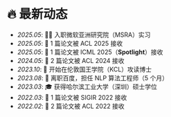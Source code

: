 # 🔥 最新动态

- *2025.05*: 🧑‍💻 入职微软亚洲研究院（MSRA）实习  
- *2025.05*: 🎉 1 篇论文被 ACL 2025 接收  
- *2025.05*: 🌟 1 篇论文被 ICML 2025（**Spotlight**）接收  
- *2024.05*: 🎉 2 篇论文被 ACL 2024 接收  
- *2023.10*: 🚀 开始在伦敦国王学院（KCL）攻读博士  
- *2023.08*: 👋 离职百度，担任 NLP 算法工程师（5 个月）  
- *2023.03*: 🎓 获得哈尔滨工业大学（深圳）硕士学位  
- *2022.03*: 🎉 1 篇论文被 SIGIR 2022 接收  
- *2022.02*: 🎉 2 篇论文被 ACL 2022 接收  

[//]: # ()
[//]: # (- *2023.04*: 🔥 We release [AudioGPT]&#40;https://github.com/AIGC-Audio/AudioGPT&#41; &#40;⭐️6k+&#41;)

[//]: # ()
[//]: # (- *2023.04*: 🎉 One paper &#40;[Make-an-Audio]&#40;https://text-to-audio.github.io/&#41;&#41; is accepted by ICML 2023)

[//]: # ()
[//]: # (- *2023.01*: DiffSinger was introduced in [a very popular video]&#40;https://www.bilibili.com/video/BV1uM411t7ZJ&#41; &#40;2000k+ views&#41; in Bilibili!)

[//]: # ()
[//]: # (- *2023.01*: Three papers are accepted by ICLR 2023!)

[//]: # ()
[//]: # (- *2023.01*: I join [Bytedance AI Lab, Speech & Audio Team]&#40;https://ailab.bytedance.com/&#41; <img src='./images/tiktok.png' style='width: 6em;'> as a research scientist in Singapore!)

[//]: # ()
[//]: # (- *2022.12*: 🎉 My [google scholar]&#40;https://scholar.google.com/citations?user=4FA6C0AAAAAJ&#41; citations have exceeded 2000!)

[//]: # ()
[//]: # (- *2022.02*: I release a modern and responsive academic personal [homepage template]&#40;https://github.com/RayeRen/acad-homepage.github.io&#41;. Welcome to STAR and FORK!)